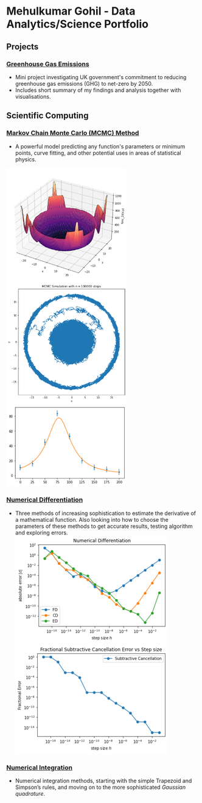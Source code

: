 # Mehulkumar Gohil - Data Analytics/Science Portfolio

## Projects

### [Greenhouse Gas Emissions](https://github.com/mehulg772/Mehul_portfolio/blob/main/Project_Codes/GreenhouseGasEmission.ipynb)
* Mini project investigating UK government's commitment to reducing greenhouse gas emissions (GHG) to net-zero by 2050. 
* Includes short summary of my findings and analysis together with visualisations. 


## Scientific Computing

### [Markov Chain Monte Carlo (MCMC) Method](https://github.com/mehulg772/Mehul_portfolio/blob/main/Project_Codes/RandomWalk-MCMC-Fit.ipynb)
* A powerful model predicting any function's parameters or minimum points, curve fitting, and other potential uses in areas of statistical physics. 

<img src="images/minimum.png" width = "315"><img src="images/minimum2.png" width = "315"><img src="images/minimum4.png" width = "315">

### [Numerical Differentiation](https://github.com/mehulg772/Mehul_portfolio/blob/main/Project_Codes/Numerical-Diff.ipynb)
* Three methods of increasing sophistication to estimate the derivative of a mathematical function. Also looking into how to choose the parameters of these methods to get accurate results, testing algorithm and exploring errors.
<img src="images/diff.png" width = "400"> <img src="images/diff2.png" width = "400">

### [Numerical Integration](https://github.com/mehulg772/Mehul_portfolio/blob/main/Project_Codes/Numerical-Int.ipynb)
* Numerical integration methods, starting with the simple Trapezoid and Simpson’s rules, and moving on to the more sophisticated *Gaussian quadrature*.
